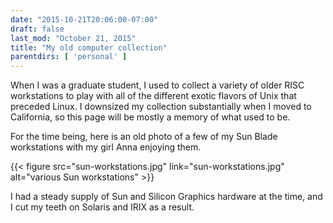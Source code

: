 ```yaml
---
date: "2015-10-21T20:06:00-07:00"
draft: false
last_mod: "October 21, 2015"
title: "My old computer collection"
parentdirs: [ 'personal' ]
---
```


When I was a graduate student, I used to collect a variety of older RISC 
workstations to play with all of the different exotic flavors of Unix that
preceded Linux.  I downsized my collection substantially when I moved to
California, so this page will be mostly a memory of what used to be.

For the time being, here is an old photo of a few of my Sun Blade workstations
with my girl Anna enjoying them.

<div class="shortcode">
{{< figure src="sun-workstations.jpg" link="sun-workstations.jpg" alt="various Sun workstations" >}}
</div>

I had a steady supply of Sun and Silicon Graphics hardware at the time, and I
cut my teeth on Solaris and IRIX as a result.
